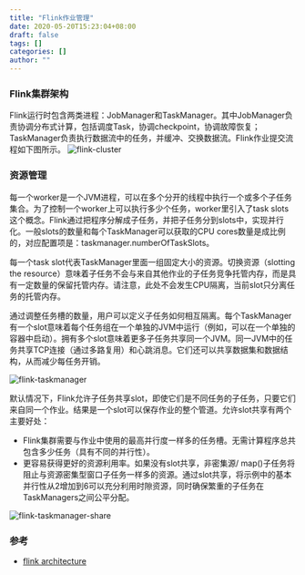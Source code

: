```yaml
---
title: "Flink作业管理"
date: 2020-05-20T15:23:04+08:00
draft: false
tags: []
categories: []
author: ""
---
```

<!-- from evernote: Flink 任务管理相关概念 — JobManager, TaskManager, Client -->
### Flink集群架构  
Flink运行时包含两类进程：JobManager和TaskManager。其中JobManager负责协调分布式计算，包括调度Task，协调checkpoint，协调故障恢复；TaskManager负责执行数据流中的任务，并缓冲、交换数据流。Flink作业提交流程如下图所示。
![flink-cluster](../../static/img/20210307/flink-cluster.svg)

### 资源管理  
每一个worker是一个JVM进程，可以在多个分开的线程中执行一个或多个子任务集合。为了控制一个worker上可以执行多少个任务，worker里引入了task slots这个概念。Flink通过把程序分解成子任务，并把子任务分到slots中，实现并行化。一般slots的数量和每个TaskManager可以获取的CPU cores数量是成比例的，对应配置项是：taskmanager.numberOfTaskSlots。

每一个task slot代表TaskManager里面一组固定大小的资源。切换资源（slotting the resource）意味着子任务不会与来自其他作业的子任务竞争托管内存，而是具有一定数量的保留托管内存。请注意，此处不会发生CPU隔离，当前slot只分离任务的托管内存。

通过调整任务槽的数量，用户可以定义子任务如何相互隔离。每个TaskManager有一个slot意味着每个任务组在一个单独的JVM中运行（例如，可以在一个单独的容器中启动）。拥有多个slot意味着更多子任务共享同一个JVM。同一JVM中的任务共享TCP连接（通过多路复用）和心跳消息。它们还可以共享数据集和数据结构，从而减少每任务开销。

![flink-taskmanager](../../static/img/20210307/flink-taskmanager.png)

默认情况下，Flink允许子任务共享slot，即使它们是不同任务的子任务，只要它们来自同一个作业。结果是一个slot可以保存作业的整个管道。允许slot共享有两个主要好处：
* Flink集群需要与作业中使用的最高并行度一样多的任务槽。无需计算程序总共包含多少任务（具有不同的并行性）。
* 更容易获得更好的资源利用率。如果没有slot共享，非密集源/ map()子任务将阻止与资源密集型窗口子任务一样多的资源。通过slot共享，将示例中的基本并行性从2增加到6可以充分利用时隙资源，同时确保繁重的子任务在TaskManagers之间公平分配。

![flink-taskmanager-share](../../static/img/20210307/flink-taskmanager-share.png)

### 参考

* [flink architecture](https://ci.apache.org/projects/flink/flink-docs-release-1.12/concepts/flink-architecture.html)